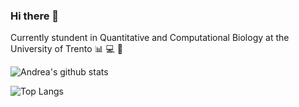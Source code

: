 ### Hi there 👋

<!--
**iamandreatonina/iamandreatonina** is a ✨ _special_ ✨ repository because its `README.md` (this file) appears on your GitHub profile.

Here are some ideas to get you started:

- 🔭 I’m currently working on ...
- 🌱 I’m currently learning ...
- 👯 I’m looking to collaborate on ...
- 🤔 I’m looking for help with ...
- 💬 Ask me about ...
- 📫 How to reach me: ...
- 😄 Pronouns: ...
- ⚡ Fun fact: ...
-->

Currently stundent in Quantitative and Computational Biology at the University of Trento 📊 💻 🧬


![Andrea's github stats](https://github-readme-stats.vercel.app/api?username=iamandreatonina&count_private=true&show_icons=true&theme=radical&hide_rank=false) 


![Top Langs](https://github-readme-stats.vercel.app/api/top-langs/?username=iamandreatonina)
